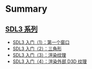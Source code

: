 # Summary

## [SDL3 系列](./sdl3/00_intro.md)
- [SDL3 入门（1）：第一个窗口](./sdl3/01_hello_sdl3.md)
- [SDL3 入门（2）：三角形](./sdl3/02_hello_triangle.md)
- [SDL3 入门（3）：渲染纹理](./sdl3/03_hello_texture.md)
- [SDL3 入门（4）：渲染外部 D3D 纹理](./sdl3/04_interop_with_d3d.md)
